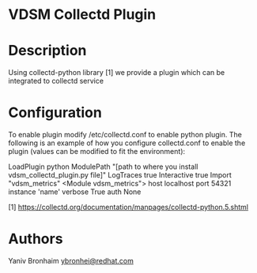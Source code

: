 VDSM Collectd Plugin
====================

# Description
Using collectd-python library [1] we provide a plugin which can be integrated to
collectd service

# Configuration
To enable plugin modify /etc/collectd.conf to enable python plugin. The
following is an example of how you configure collectd.conf to enable the
plugin (values can be modified to fit the environment):

LoadPlugin python
<Plugin python>
  ModulePath "[path to where you install vdsm_collectd_plugin.py file]"
  LogTraces true
  Interactive true
  Import "vdsm_metrics"
  <Module vdsm_metrics">
        host localhost
	port 54321
	instance 'name'
	verbose True
	auth None
  </Module>
</Plugin>

[1] https://collectd.org/documentation/manpages/collectd-python.5.shtml

# Authors
Yaniv Bronhaim <ybronhei@redhat.com>

